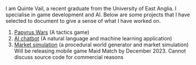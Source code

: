 I am Quinte Vail, a recent graduate from the University of East Anglia. I specialise in game development and AI. Below are some projects that I have selected to document to give a sense of what I have worked on.
1.	[Papyrus Wars]() (A tactics game)
2.	[AI chatbot](https://github.com/Quilver/ChatbotGUI) (A natural language and machine learning application)
3.	[Market simulation]() (a procedural world generator and market simulation)
Will be releasing mobile game Maid Match by December 2023. Cannot discuss source code for commercial reasons
<!--
**Quilver/Quilver** is a ✨ _special_ ✨ repository because its `README.md` (this file) appears on your GitHub profile.

Here are some ideas to get you started:

- 🔭 I’m currently working on ...
- 🌱 I’m currently learning ...
- 👯 I’m looking to collaborate on ...
- 🤔 I’m looking for help with ...
- 💬 Ask me about ...
- 📫 How to reach me: ...
- 😄 Pronouns: ...
- ⚡ Fun fact: ...
-->
